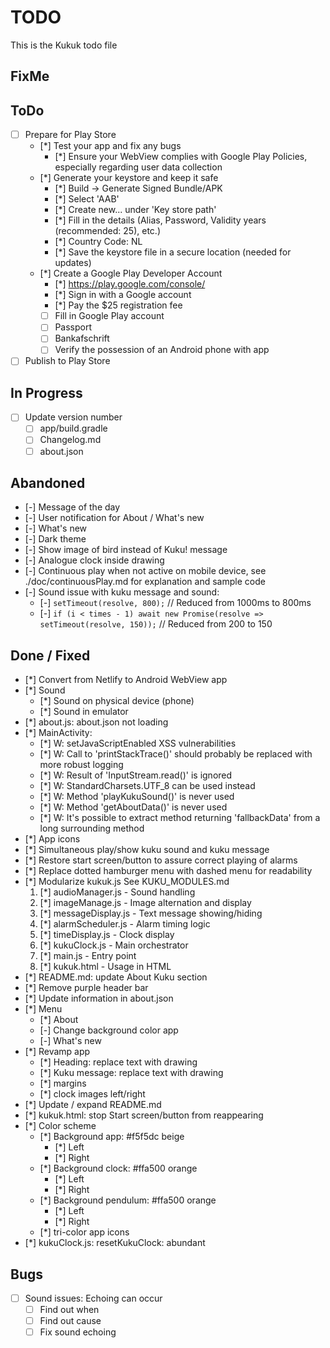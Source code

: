 # TODO
This is the Kukuk todo file

## FixMe

## ToDo
- [ ] Prepare for Play Store
  - [*] Test your app and fix any bugs
    - [*] Ensure your WebView complies with Google Play Policies, especially regarding user data collection
  - [*] Generate your keystore and keep it safe
    - [*] Build -> Generate Signed Bundle/APK
    - [*] Select 'AAB'
    - [*] Create new... under 'Key store path'
    - [*] Fill in the details (Alias, Password, Validity years (recommended: 25), etc.)
    - [*] Country Code: NL
    - [*] Save the keystore file in a secure location (needed for updates)
  - [*] Create a Google Play Developer Account
    - [*] https://play.google.com/console/
    - [*] Sign in with a Google account
    - [*] Pay the $25 registration fee
    - [ ] Fill in Google Play account
    - [ ] Passport
    - [ ] Bankafschrift
    - [ ] Verify the possession of an Android phone with app

- [ ] Publish to Play Store

## In Progress
- [ ] Update version number
    - [ ] app/build.gradle
    - [ ] Changelog.md
    - [ ] about.json

## Abandoned
- [-] Message of the day
- [-] User notification for About / What's new
- [-] What's new
- [-] Dark theme
- [-] Show image of bird instead of Kuku! message
- [-] Analogue clock inside drawing
- [-] Continuous play when not active on mobile device, see ./doc/continuousPlay.md for explanation and sample code
- [-] Sound issue with kuku message and sound:
  - [-] `setTimeout(resolve, 800);`  // Reduced from 1000ms to 800ms
  - [-] `if (i < times - 1) await new Promise(resolve => setTimeout(resolve, 150));`  // Reduced from 200 to 150

## Done / Fixed
- [*] Convert from Netlify to Android WebView app
- [*] Sound
  - [*] Sound on physical device (phone)
  - [*] Sound in emulator
- [*] about.js: about.json not loading
- [*] MainActivity:
  - [*] W: setJavaScriptEnabled XSS vulnerabilities
  - [*] W: Call to 'printStackTrace()' should probably be replaced with more robust logging
  - [*] W: Result of 'InputStream.read()' is ignored
  - [*] W: StandardCharsets.UTF_8 can be used instead
  - [*] W: Method 'playKukuSound()' is never used
  - [*] W: Method 'getAboutData()' is never used
  - [*] W: It's possible to extract method returning 'fallbackData' from a long surrounding method
- [*] App icons
- [*] Simultaneous play/show kuku sound and kuku message
- [*] Restore start screen/button to assure correct playing of alarms
- [*] Replace dotted hamburger menu with dashed menu for readability
- [*] Modularize kukuk.js
  See KUKU_MODULES.md
  1. [*] audioManager.js - Sound handling
  2. [*] imageManage.js - Image alternation and display
  3. [*] messageDisplay.js - Text message showing/hiding
  4. [*] alarmScheduler.js - Alarm timing logic
  5. [*] timeDisplay.js - Clock display
  6. [*] kukuClock.js - Main orchestrator
  7. [*] main.js - Entry point
  8. [*] kukuk.html - Usage in HTML
- [*] README.md: update About Kuku section
- [*] Remove purple header bar
- [*] Update information in about.json
- [*] Menu
  - [*] About
  - [-] Change background color app
  - [-] What's new
- [*] Revamp app
  - [*] Heading: replace text with drawing
  - [*] Kuku message: replace text with drawing
  - [*] margins
  - [*] clock images left/right
- [*] Update / expand README.md
- [*] kukuk.html: stop Start screen/button from reappearing 
- [*] Color scheme
  - [*] Background app: #f5f5dc beige
    - [*] Left
    - [*] Right
  - [*] Background clock: #ffa500 orange
    - [*] Left
    - [*] Right
  - [*] Background pendulum: #ffa500 orange
    - [*] Left
    - [*] Right
  - [*] tri-color app icons
- [*] kukuClock.js: resetKukuClock: abundant


## Bugs
- [ ] Sound issues: Echoing can occur
  - [ ] Find out when
  - [ ] Find out cause
  - [ ] Fix sound echoing
